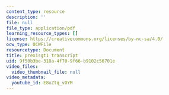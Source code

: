 ```yaml
---
content_type: resource
description: ''
file: null
file_type: application/pdf
learning_resource_types: []
license: https://creativecommons.org/licenses/by-nc-sa/4.0/
ocw_type: OCWFile
resourcetype: Document
title: prexisgt1 transcript
uid: 9f50b3be-318a-4f70-9f66-b9102c56701e
video_files:
  video_thumbnail_file: null
video_metadata:
  youtube_id: E8uZtq_vOYM
---
```

